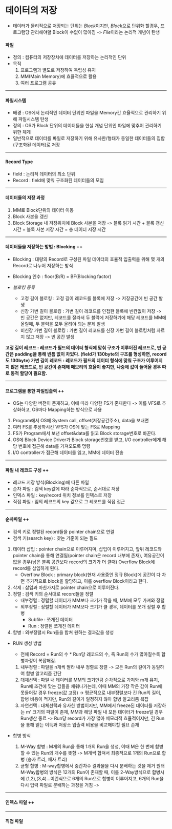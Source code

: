 # 데이터의 저장
- 데이터가 물리적으로 저장되는 단위는 *Block*이지만, *Block*으로 단위화 할경우, 프로그램당 관리해야할 Block이 수없이 많아짐 -> *File*이라는 논리적 개념이 탄생

#### 파일
- 정의 : 컴퓨터의 저장장치에 데이터를 저장하는 논리적인 단위
- 목적 
	1. 프로그램과 별도로 저장하여 독립성 유지
	2. MM(Main Memory)에 효율적으로 활용
	3. 여러 프로그램 공유

---
#### 파일시스템
- 배경 : OS에서 논리적인 데이터 단위인 파일을 Memory간 효율적으로 관리하기 위해 파일시스템 탄생
- 정의 : OS가 Block 단위의 데이터들을 현실 개념 단위인 파일에 맞추어 관리하기 위한 체계
- 일반적으로 데이터를 파일로 저장하기 위해 유사한/형태가 동일한 데이터들의 집합(구조화된 데이터)로 저장

---
#### Record Type
- field : 논리적 데이터의 최소 단위
- Record : field에 맞춰 구조화된 데이터들의 모임

---
#### 데이터들의 저장 과정
1. MM로 Block단위의 데이터 이동
2. Block 사본을 갱신
3. Block Storage 내 저장위치에 Block 사본을 저장
-> 블록 읽기 시간 + 블록 갱신 시간 + 블록 사본 저장 시간 = 총 데이터 저장 시간

---
#### 데이터들을 저장하는 방법 : Blocking ++
- Blocking : 대량의 Record로 구성된 파일 데이터의 효율적 입출력을 위해 몇 개의 Record로 나누어 저장하는 방식
- Blocking 인수 : floor(B/R) = BF(Blocking factor)

- *블로킹 종류* 
	- 고정 길이 블로킹 : 고정 길이 레코드를 블록에 저장 -> 저장공간에 빈 공간 발생
	- 신장 가변 길이 블로킹 : 가변 길이 레코드를 인접한 블록에 빈칸없이 저장 -> 빈 공간은 없지만, 레코드를 잘라서 두 블럭에 저장하기에 해당 레코드를 MM에 올릴때, 두 블럭을 모두 올려야 되는 문제 발생
	- 비신장 가변 길이 블로킹 : 가변 길이 레코드를 신장 가변 길이 블로킹처럼 자르지 않고 저장 -> 빈 공간 발생

**고정 길이 레코드 : 레코드가 필드의 데이터 형식에 맞춰 구조가 이루어진 레코드로, 빈 공간은 padding을 통해 빈틈 없이 차있다. (field가 130byte의 구조를 형성하면, record도 130byte)
가변 길이 레코드 : 레코드가 필드의 데이터 형식에 맞춰 구조가 이루어지지 않은 레코드로, 빈 공간이 존재해 메모리의 효율이 좋지만, 나중에 값이 들어올 경우 따로 동적 할당이 필요함.**

---
#### 프로그램을 통한 파일입출력 ++
- OS는 다양한 버전이 존재하고, 이에 따라 다양한 FS가 존재한다 -> 이를 VFS로 추상화하고, OS마다 Mapping하는 방식으로 사용

1. Program에서 OS에 System call, offset(저장공간주소), data을 보내면 
2. 여러 FS를 추상화시킨 VFS가 OS에 맞는 FS로 Mapping
3. FS가 Program에서 보낸 offset&data를 읽고 Block storage번호로 바꾼다.
4. OS에 Block Device Driver가 Block storage번호를 받고, I/O controller에게 해당 번호에 접근해 data를 가져오도록 명령
5. I/O controller가 접근해 데이터를 읽고, MM에 데이터 전송

---
#### 파일 내 레코드 구성 ++
- 레코드 저장 방식(Blocking)에 따른 파일
- 순차 파일 : 검색 key값에 따라 순차적으로, 순서대로 저장
- 인덱스 파일 : key/record 위치 정보를 인덱스로 저장
- 직접 파일 : 임의 레코드의 key 값으로 그 레코드를 직접 접근

---
#### 순차파일 ++
- 검색 키로 정렬된 record들을 pointer chain으로 연결
- 검색 키(search key) : 찾는 기준이 되는 필드

1. 데이터 삽입 : pointer chain으로 이루어지며, 삽입이 이루어지고, 앞뒤 레코드와 pointer chain을 통해 연결됨(pointer chain은 record 내부에 존재), 여유공간이 없을 경우(남은 블록 공간보다 record의 크기가 더 클때) Overflow Block에 record를 삽입하게 된다.
	- Overflow Block : primary block(현재 사용중인 정규 Block)에 공간이 다 차면 추가적으로 block을 할당하고, 이를 overflow Block이라고 한다.
2. 삭제 : 삽입과 마찬가지로 pointer chain으로 이루어진다.
3. 정렬 : 검색 키의 순서대로 record들을 정렬
	- 내부정렬 : 정렬할 데이터가 MM보다 크기가 작을 때, MM에 모두 가져와 정렬
	- 외부정렬 : 정렬할 데이터가 MM보다 크기가 클 경우, 데이터를 쪼개 정렬 후 합병
		- Subfile : 쪼개진 데이터
		- Run : 정렬된 쪼개진 데이터
4. 합병 : 외부정렬시 Run들을 합쳐 원하는 결과값을 생성

- RUN 생성 방법
	- 전체 Record = Run의 수 * Run당 레코드의 수, 즉 Run의 수가 많아질수록 합병과정이 복잡해짐.
	1. 내부정렬 : 파일을 n개씩 짤라 내부 정렬로 정렬 -> 모든 Run의 길이가 동일하여 합병 알고리즘 간단
	2. 대체선택 : 파일 내 데이터를 MM의 크기만큼 순차적으로 가져와 m개 유지, Run에 조건에 맞는 값들을 채워나가는데, 이때 MM의 가장 작은 값이 Run에 못들어갈 경우 freeze(값 고정) -> 평균적으로 내부정렬보다 긴 Run의 길이, 합병 비용이 적지만, Run의 길이가 일정하지 않아 합병 알고리즘 복잡
	3. 자연선택 : 대체선택과 유사한 방법이지만, MM에서 freeze된 데이터를 저장하는 m' 크기의 파일이 존재, MM과 해당 파일 내 모든 데이터가 freeze일 경우 Run생산 종료 -> Run당 record가 가장 많아 메모리적 효율적이지만, 긴 Run을 통해 얻는 이득과 저장소 입출력 비용을 비교해야할 필요 존재

- 합병 방식
	1. M-Way 합병 : M개의 Run을 통해 1개의 Run을 생성, 이때 M은 한 번에 합병할 수 있는 Run의 개수를 뜻함 -> M개씩 합쳐서 최종적으로 1개의 Run으로 합병 (승자 트리, 패자 트리)
	2. 균형 합병 : M-way합병에서 중간차수 결과물을 다시 분배하는 것을 제거
	원래 M-Way합병의 방식은 12개의 Run이 존재할 때, 이를 2-Way방식으로 합병시에 (1,2),(3,4)...이런식으로 6개의 Run으로 합병이 이루어지고, 6개의 Run을 다시 입력 파일로 분배하는 과정을 거침 -> 

---
#### 인덱스 파일 ++

---
#### 직접 파일 